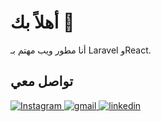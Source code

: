 
# أهلاً بك 👋

أنا مطور ويب مهتم بـ Laravel وReact.

## تواصل معي

<a href="https://www.instagram.com/l7n______h" target="_blank">
  <img src="https://img.icons8.com/fluency/48/000000/instagram-new.png" alt="Instagram"/>
</a>

<a href="mailto:lahssanhhh850@gmail.com">
  <img src="https://img.icons8.com/color/48/000000/gmail-new.png" alt="gmail"/>
</a>

 <a href="https://www.linkedin.com/in/lahcen-el-haddadi-200114328?utm_source=share&utm_campaign=share_via&utm_content=profile&utm_medium=android_app">
  <img src="https://img.icons8.com/color/48/000000/linkedin.png" alt="linkedin"/>
</a>
